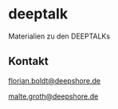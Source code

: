 # deeptalk

Materialien zu den DEEPTALKs

## Kontakt

florian.boldt@deepshore.de

malte.groth@deepshore.de



